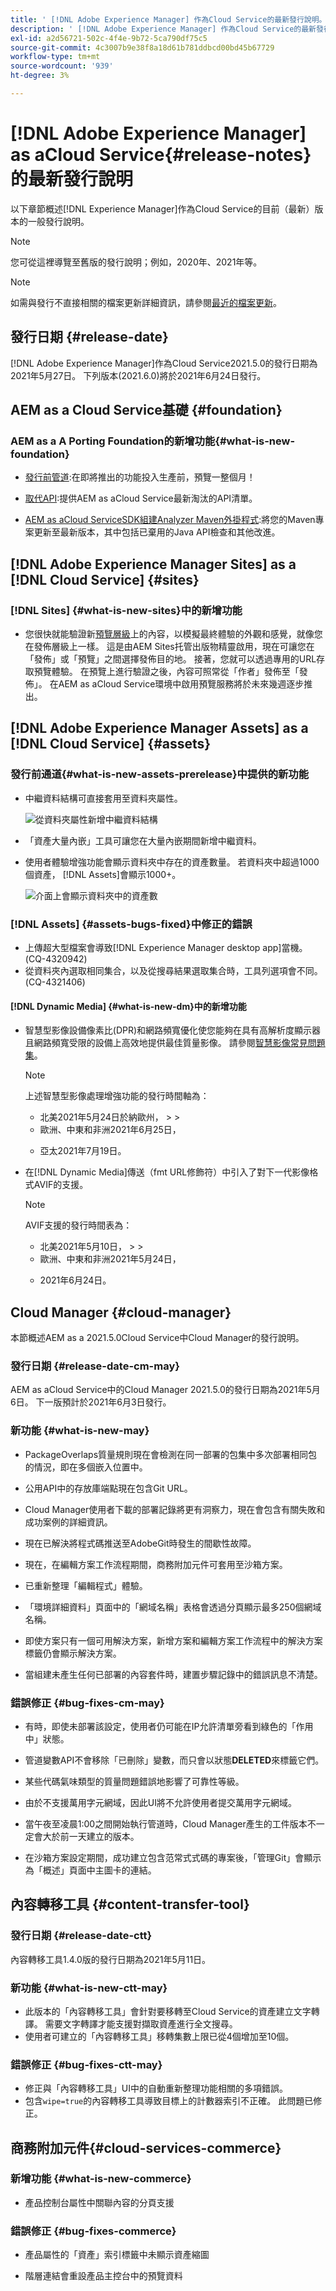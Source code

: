 ```yaml
---
title: ' [!DNL Adobe Experience Manager] 作為Cloud Service的最新發行說明。'
description: ' [!DNL Adobe Experience Manager] 作為Cloud Service的最新發行說明。'
exl-id: a2d56721-502c-4f4e-9b72-5ca790df75c5
source-git-commit: 4c3007b9e38f8a18d61b781ddbcd00bd45b67729
workflow-type: tm+mt
source-wordcount: '939'
ht-degree: 3%

---
```



# [!DNL Adobe Experience Manager] as aCloud Service{#release-notes}的最新發行說明

以下章節概述[!DNL Experience Manager]作為Cloud Service的目前（最新）版本的一般發行說明。

>[!NOTE]
>您可從這裡導覽至舊版的發行說明；例如，2020年、2021年等。

>[!NOTE]
>
>如需與發行不直接相關的檔案更新詳細資訊，請參閱[最近的檔案更新](https://experienceleague.adobe.com/docs/experience-manager-release-information/aem-release-updates/doc-updates/documentation-updates.html)。

## 發行日期 {#release-date}

[!DNL Adobe Experience Manager]作為Cloud Service2021.5.0的發行日期為2021年5月27日。
下列版本(2021.6.0)將於2021年6月24日發行。

## AEM as a Cloud Service基礎 {#foundation}

### AEM as a A Porting Foundation的新增功能{#what-is-new-foundation}

* [發行前管道](/help/release-notes/prerelease.md):在即將推出的功能投入生產前，預覽一整個月！

* [取代API](/help/release-notes/deprecated-apis.md):提供AEM as aCloud Service最新淘汰的API清單。

* [AEM as aCloud ServiceSDK組建Analyzer Maven外掛程式](https://experienceleague.adobe.com/docs/experience-manager-core-components/using/developing/archetype/build-analyzer-maven-plugin.html):將您的Maven專案更新至最新版本，其中包括已棄用的Java API檢查和其他改進。

## [!DNL Adobe Experience Manager Sites] as a [!DNL Cloud Service] {#sites}

### [!DNL Sites] {#what-is-new-sites}中的新增功能

* 您很快就能驗證新[預覽層級](/help/sites-cloud/authoring/fundamentals/previewing-content.md)上的內容，以模擬最終體驗的外觀和感覺，就像您在發佈層級上一樣。 這是由AEM Sites托管出版物精靈啟用，現在可讓您在「發佈」或「預覽」之間選擇發佈目的地。 接著，您就可以透過專用的URL存取預覽體驗。 在預覽上進行驗證之後，內容可照常從「作者」發佈至「發佈」。 在AEM as aCloud Service環境中啟用預覽服務將於未來幾週逐步推出。

## [!DNL Adobe Experience Manager Assets] as a  [!DNL Cloud Service] {#assets}

### 發行前通道{#what-is-new-assets-prerelease}中提供的新功能

* 中繼資料結構可直接套用至資料夾屬性。

   ![從資料夾屬性新增中繼資料結構](/help/assets/assets/metadata-schema-folder-properties.png)

* 「資產大量內嵌」工具可讓您在大量內嵌期間新增中繼資料。

* 使用者體驗增強功能會顯示資料夾中存在的資產數量。 若資料夾中超過1000個資產， [!DNL Assets]會顯示1000+。

   ![介面上會顯示資料夾中的資產數](/help/assets/assets/browse-folder-number-of-assets.png)

### [!DNL Assets] {#assets-bugs-fixed}中修正的錯誤

* 上傳超大型檔案會導致[!DNL Experience Manager desktop app]當機。 (CQ-4320942)
* 從資料夾內選取相同集合，以及從搜尋結果選取集合時，工具列選項會不同。 (CQ-4321406)

#### [!DNL Dynamic Media] {#what-is-new-dm}中的新增功能

* 智慧型影像設備像素比(DPR)和網路頻寬優化使您能夠在具有高解析度顯示器且網路頻寬受限的設備上高效地提供最佳質量影像。 請參閱[智慧影像常見問題集](/help/assets/dynamic-media/imaging-faq.md)。

   >[!NOTE]
   >
   >上述智慧型影像處理增強功能的發行時間軸為：
   >
   >* 北美2021年5月24日於納歐州，
      >
      >
   * 歐洲、中東和非洲2021年6月25日，
      >
      >
   * 亞太2021年7月19日。


* 在[!DNL Dynamic Media]傳送（fmt URL修飾符）中引入了對下一代影像格式AVIF的支援。

   >[!NOTE]
   >
   >AVIF支援的發行時間表為：
   >
   >* 北美2021年5月10日，
      >
      >
   * 歐洲、中東和非洲2021年5月24日，
      >
      >
   * 2021年6月24日。


## Cloud Manager {#cloud-manager}

本節概述AEM as a 2021.5.0Cloud Service中Cloud Manager的發行說明。

### 發行日期 {#release-date-cm-may}

AEM as aCloud Service中的Cloud Manager 2021.5.0的發行日期為2021年5月6日。
下一版預計於2021年6月3日發行。

### 新功能 {#what-is-new-may}

* PackageOverlaps質量規則現在會檢測在同一部署的包集中多次部署相同包的情況，即在多個嵌入位置中。

* 公用API中的存放庫端點現在包含Git URL。

* Cloud Manager使用者下載的部署記錄將更有洞察力，現在會包含有關失敗和成功案例的詳細資訊。

* 現在已解決將程式碼推送至AdobeGit時發生的間歇性故障。

* 現在，在編輯方案工作流程期間，商務附加元件可套用至沙箱方案。

* 已重新整理「編輯程式」體驗。

* 「環境詳細資料」頁面中的「網域名稱」表格會透過分頁顯示最多250個網域名稱。

* 即使方案只有一個可用解決方案，新增方案和編輯方案工作流程中的解決方案標籤仍會顯示解決方案。

* 當組建未產生任何已部署的內容套件時，建置步驟記錄中的錯誤訊息不清楚。

### 錯誤修正 {#bug-fixes-cm-may}

* 有時，即使未部署該設定，使用者仍可能在IP允許清單旁看到綠色的「作用中」狀態。

* 管道變數API不會移除「已刪除」變數，而只會以狀態&#x200B;**DELETED**&#x200B;來標籤它們。

* 某些代碼氣味類型的質量問題錯誤地影響了可靠性等級。

* 由於不支援萬用字元網域，因此UI將不允許使用者提交萬用字元網域。

* 當午夜至凌晨1:00之間開始執行管道時，Cloud Manager產生的工件版本不一定會大於前一天建立的版本。

* 在沙箱方案設定期間，成功建立包含范常式式碼的專案後，「管理Git」會顯示為「概述」頁面中主圖卡的連結。

## 內容轉移工具 {#content-transfer-tool}

### 發行日期 {#release-date-ctt}

內容轉移工具1.4.0版的發行日期為2021年5月11日。

### 新功能 {#what-is-new-ctt-may}

* 此版本的「內容轉移工具」會針對要移轉至Cloud Service的資產建立文字轉譯。 需要文字轉譯才能支援對擷取資產進行全文搜尋。
* 使用者可建立的「內容轉移工具」移轉集數上限已從4個增加至10個。

### 錯誤修正 {#bug-fixes-ctt-may}

* 修正與「內容轉移工具」UI中的自動重新整理功能相關的多項錯誤。
* 包含`wipe=true`的內容轉移工具導致目標上的計數器索引不正確。 此問題已修正。

## 商務附加元件{#cloud-services-commerce}

### 新增功能 {#what-is-new-commerce}

* 產品控制台屬性中關聯內容的分頁支援

### 錯誤修正 {#bug-fixes-commerce}

* 產品屬性的「資產」索引標籤中未顯示資產縮圖

* 階層連結會重設產品主控台中的預覽資料
